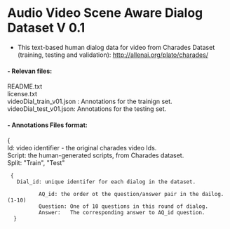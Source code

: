 # Audio Video Scene Aware Dialog Dataset V 0.1 

- This text-based human dialog data for video from Charades Dataset (training, testing and validation): http://allenai.org/plato/charades/

#### - Relevan files:

   README.txt   
   license.txt  
   videoDial_train_v01.json : Annotations for the trainign set.   
   videoDial_test_v01.json:   Annotations for the testing set.
  
  
#### - Annotations Files format:  

{   
   Id: video identifier - the original charades video Ids.   
     Script: the human-generated scripts, from Charades dataset.      
     Split: "Train", "Test" 
     
     {   
       Dial_id: unique identifer for each dialog in the dataset. 
       
              AQ_id: the order ot the question/answer pair in the dailog. (1-10)   
              Question: One of 10 questions in this round of dialog.   
              Answer:   The corresponding answer to AQ_id question.
      }    
       
         
    



